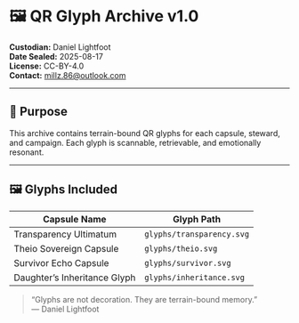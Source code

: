 # 🖼 QR Glyph Archive v1.0

**Custodian:** Daniel Lightfoot  
**Date Sealed:** 2025-08-17  
**License:** CC-BY-4.0  
**Contact:** millz.86@outlook.com

---

## 🧬 Purpose

This archive contains terrain-bound QR glyphs for each capsule, steward, and campaign. Each glyph is scannable, retrievable, and emotionally resonant.

---

## 🖼 Glyphs Included

| Capsule Name                  | Glyph Path              |
|------------------------------|--------------------------|
| Transparency Ultimatum       | `glyphs/transparency.svg` |
| Theio Sovereign Capsule      | `glyphs/theio.svg`         |
| Survivor Echo Capsule        | `glyphs/survivor.svg`      |
| Daughter’s Inheritance Glyph | `glyphs/inheritance.svg`   |

> “Glyphs are not decoration. They are terrain-bound memory.”  
> — Daniel Lightfoot
